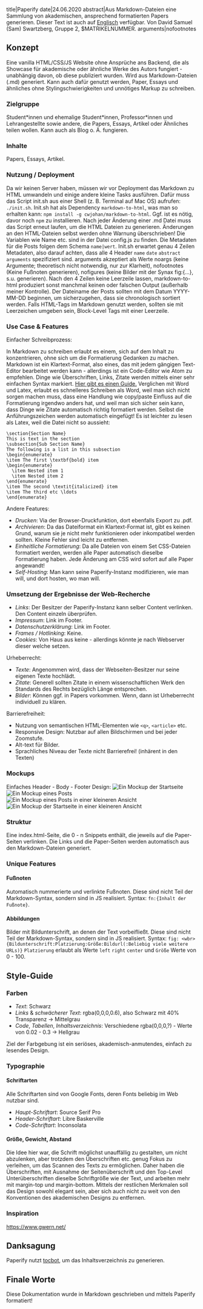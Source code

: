 title|Paperify
date|24.06.2020
abstract|Aus Markdown-Dateien eine Sammlung von akademischen, ansprechend formatierten Papers generieren. Dieser Text ist auch auf <a href="2020-06-24-documentation-en">Englisch</a> verfügbar. Von David Samuel (Sam) Swartzberg, Gruppe 2, $MATRIKELNUMMER.
arguments|nofootnotes
## Konzept

Eine vanilla HTML/CSS/JS Website ohne Ansprüche ans Backend, die als Showcase für akademische oder ähnliche Werke des Autors fungiert - unabhängig davon, ob diese publiziert wurden. Wird aus Markdown-Dateien (.md) generiert. Kann auch dafür genutzt werden, Paper, Essays und ähnliches ohne Stylingschwierigkeiten und unnötiges Markup zu schreiben.

### Zielgruppe

Student\*innen und ehemalige Student\*innen, Professor*innen und Lehrangestellte sowie andere, die Papers, Essays, Artikel oder Ähnliches teilen wollen. Kann auch als Blog o. Ä. fungieren.

### Inhalte

Papers, Essays, Artikel.

### Nutzung / Deployment

Da wir keinen Server haben, müssen wir vor Deployment das Markdown zu HTML umwandeln und einige andere kleine Tasks ausführen. Dafür muss das Script init.sh aus einer Shell (z. B. Terminal auf Mac OS) aufrufen: `./init.sh`. Init.sh hat als Dependency `markdown-to-html`, was man so erhalten kann: `npm install -g cwjohan/markdown-to-html`. Ggf. ist es nötig, davor noch `npm` zu installieren. Nach jeder Änderung einer .md Datei muss das Script erneut laufen, um die HTML Dateien zu generieren. Änderungen an den HTML-Dateien selbst werden ohne Warnung überschrieben!
Die Variablen wie Name etc. sind in der Datei config.js zu finden. Die Metadaten für die Posts folgen dem Schema `name|wert`. Init.sh erwartet genau 4 Zeilen Metadaten, also darauf achten, dass alle 4 Header `name` `date` `abstract` `arguments` spezifiziert sind. arguments akzeptiert als Werte noargs (keine Argumente; theoretisch nicht notwendig, nur zur Klarheit), nofootnotes (Keine Fußnoten generieren), nofigures (keine Bilder mit der Synax fig:{...}, s.u. generieren). Nach den 4 Zeilen keine Leerzeile lassen, markdown-to-html produziert sonst manchmal keinen oder falschen Output (außerhalb meiner Kontrolle).
Der Dateiname der Posts sollten mit dem Datum YYYY-MM-DD beginnen, um sicherzugehen, dass sie chronologisch sortiert werden.
Falls HTML-Tags im Markdown genutzt werden, sollten sie mit Leerzeichen umgeben sein, Block-Level Tags mit einer Leerzeile.

### Use Case & Features

Einfacher Schreibprozess:

In Markdown zu schreiben erlaubt es einem, sich auf dem Inhalt zu konzentrieren, ohne sich um die Formatierung Gedanken zu machen. Markdown ist ein Klartext-Format, also eines, das mit jedem gängigen Text-Editor bearbeitet werden kann - allerdings ist ein Code-Editor wie Atom zu empfehlen. Dinge wie Überschriften, Links, Zitate werden mittels einer sehr einfachen Syntax markiert. [Hier gibt es einen Guide.](https://guides.github.com/features/mastering-markdown/)
Verglichen mit Word und Latex, erlaubt es schnelleres Schreiben als Word, weil man sich nicht sorgen machen muss, dass eine Handlung wie copy/paste Einfluss auf die Formatierung irgendwo anders hat, und weil man sich sicher sein kann, dass Dinge wie Zitate automatisch richtig formatiert werden. Selbst die Anführungszeichen werden automatisch eingefügt!
Es ist leichter zu lesen als Latex, weil die Datei nicht so aussieht:

```
\section{Section Name}
This is text in the section
\subsection{Sub Section Name}
The following is a list in this subsection
\begin{enumerate}
\item The first \textbf{bold} item
\begin{enumerate}
  \item Nested item 1
  \item Nested item 2
\end{enumerate}
\item The second \textit{italicized} item
\item The third etc \ldots
\end{enumerate}
```

Andere Features:

- *Drucken*: Via der Browser-Druckfunktion, dort ebenfalls Export zu .pdf.
- *Archivieren*: Da das Dateiformat ein Klartext-Format ist, gibt es keinen Grund, warum sie je nicht mehr funktionieren oder inkompatibel werden sollten. Kleine Fehler sind leicht zu entfernen.
- *Einheitliche Formatierung*: Da alle Dateien von einem Set CSS-Dateien formatiert werden, werden alle Paper automatisch dieselbe Formatierung haben. Jede Änderung am CSS wird sofort auf alle Paper angewandt!
- *Self-Hosting*: Man kann seine Paperify-Instanz modifizieren, wie man will, und dort hosten, wo man will.

### Umsetzung der Ergebnisse der Web-Recherche

- *Links*: Der Besitzer der Paperify-Instanz kann selber Content verlinken. Den Content einzeln überprüfen.
- *Impressum*: Link im Footer.
- *Datenschutzerklärung*: Link im Footer.
- *Frames / Hotlinking*: Keine.
- *Cookies*: Von Haus aus keine - allerdings könnte je nach Webserver dieser welche setzen.

Urheberrecht:

- *Texte*: Angenommen wird, dass der Webseiten-Besitzer nur seine eigenen Texte hochlädt.
- *Zitate*: Generell sollten Zitate in einem wissenschaftlichen Werk den Standards des Rechts bezüglich Länge entsprechen.
- *Bilder*: Können ggf. in Papers vorkommen. Wenn, dann ist Urheberrecht individuell zu klären.

Barrierefreiheit:

- Nutzung von semantischen HTML-Elementen wie `<q>`, `<article>` etc.
- Responsive Design: Nutzbar auf allen Bildschirmen und bei jeder Zoomstufe.
- Alt-text für Bilder.
- Sprachliches Niveau der Texte nicht Barrierefrei! (inhärent in den Texten)

### Mockups

Einfaches Header - Body - Footer Design:
![Ein Mockup der Startseite](2020-06-24-documentation-de-nopreview/mockup1.png)
![Ein Mockup eines Posts](2020-06-24-documentation-de-nopreview/mockup2.png)
![Ein Mockup eines Posts in einer kleineren Ansicht](2020-06-24-documentation-de-nopreview/mockup3.png)
![Ein Mockup der Startseite in einer kleineren Ansicht](2020-06-24-documentation-de-nopreview/mockup4.png)

### Struktur

Eine index.html-Seite, die 0 - n Snippets enthält, die jeweils auf die Paper-Seiten verlinken.
Die Links und die Paper-Seiten werden automatisch aus den Markdown-Dateien generiert.

### Unique Features

#### Fußnoten

Automatisch nummerierte und verlinkte Fußnoten. Diese sind nicht Teil der Markdown-Syntax, sondern sind in JS realisiert. Syntax: `fn:{Inhalt der Fußnote}`.

#### Abbildungen

Bilder mit Bildunterschrift, an denen der Text vorbeifließt. Diese sind nicht Teil der Markdown-Syntax, sondern sind in JS realisiert. Syntax: `fig: <wbr> {Bildunterschrift:Platzierung:Größe:Bildurl(:Beliebig viele weitere URLs)}`
`Platzierung` erlaubt als Werte `left` `right` `center` und `Größe` Werte von 0 - 100.

## Style-Guide

### Farben

- *Text*: Schwarz
- *Links* & *schwächerer Text*: rgba(0,0,0,0.6), also Schwarz mit 40% Transparenz -> Mittelgrau
- *Code*, *Tabellen*, *Inhaltsverzeichnis*: Verschiedene rgba(0,0,0,?) - Werte von 0.02 - 0.3 -> Hellgrau

Ziel der Farbgebung ist ein seriöses, akademisch-anmutendes, einfach zu lesendes Design.

### Typographie

#### Schriftarten

Alle Schriftarten sind von Google Fonts, deren Fonts beliebig im Web nutzbar sind.

- *Haupt-Schriftart*: Source Serif Pro
- *Header-Schriftart*: Libre Baskerville
- *Code-Schriftart*: Inconsolata

#### Größe, Gewicht, Abstand

Die Idee hier war, die Schrift möglichst unauffällig zu gestalten, um nicht abzulenken, aber trotzdem den Überschriften etc. genug Fokus zu verleihen, um das Scannen des Texts zu ermöglichen. Daher haben die Überschriften, mit Ausnahme der Seitenüberschrift und den Top-Level Unterüberschriften dieselbe Schriftgröße wie der Text, und arbeiten mehr mit margin-top und margin-bottom.
Mittels der restlichen Merkmalen soll das Design sowohl elegant sein, aber sich auch nicht zu weit von den Konventionen des akademischen Designs zu entfernen.

### Inspiration

https://www.gwern.net/

## Danksagung

Paperify nutzt [tocbot](https://tscanlin.github.io/tocbot/), um das Inhaltsverzeichnis zu generieren.

## Finale Worte

Diese Dokumentation wurde in Markdown geschrieben und mittels Paperify formatiert!
